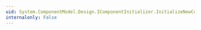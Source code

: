 ```yaml
---
uid: System.ComponentModel.Design.IComponentInitializer.InitializeNewComponent(System.Collections.IDictionary)
internalonly: False
---
```

